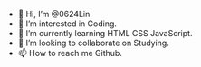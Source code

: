- 👋 Hi, I’m @0624Lin
- 👀 I’m interested in Coding.
- 🌱 I’m currently learning HTML CSS JavaScript.
- 💞️ I’m looking to collaborate on Studying.
- 📫 How to reach me Github.

<!---
0624Lin/0624Lin is a ✨ special ✨ repository because its `README.md` (this file) appears on your GitHub profile.
You can click the Preview link to take a look at your changes.
--->
